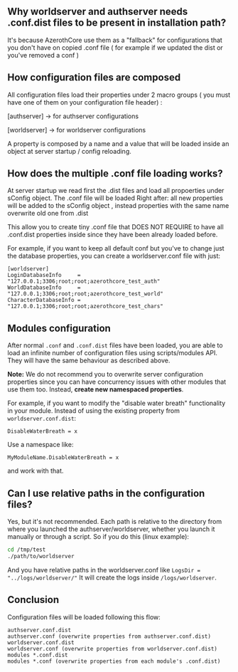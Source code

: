 ## Why worldserver and authserver needs .conf.dist files to be present in installation path?

It's because AzerothCore use them as a "fallback" for configurations that you don't have on copied .conf file ( for example if we updated the dist or you've removed a conf )

## How configuration files are composed

All configuration files load their properties under 2 macro groups ( you must have one of them on your configuration file header) :

[authserver] -> for authserver configurations

[worldserver] -> for worldserver configurations

A property is composed by a name and a value that will be loaded inside an object at server startup / config reloading.

## How does the multiple .conf file loading works?

At server startup we read first the .dist files and load all propoerties under sConfig object. The .conf file will be loaded Right after: all new properties will be added to the sConfig object , instead properties with the same name overwrite old one from .dist 

This allow you to create tiny .conf file that DOES NOT REQUIRE to have all .conf.dist properties inside since they have been already loaded before.

For example, if you want to keep all default conf but you've to change just the database properties, you can create a worldserver.conf file with just:

```
[worldserver]
LoginDatabaseInfo     = "127.0.0.1;3306;root;root;azerothcore_test_auth"
WorldDatabaseInfo     = "127.0.0.1;3306;root;root;azerothcore_test_world"
CharacterDatabaseInfo = "127.0.0.1;3306;root;root;azerothcore_test_chars"
```

## Modules configuration

After normal `.conf` and `.conf.dist` files have been loaded, you are able to load an infinite number of configuration files using scripts/modules API. They will have the same behaviour as described above. 

**Note:** We do not recommend you to overwrite server configuration properties since you can have concurrency issues with other modules that use them too. Instead, **create new namespaced properties**.

For example, if you want to modify the "disable water breath" functionality in your module. Instead of using the existing property from `worldserver.conf.dist`:

```
DisableWaterBreath = x
```

Use a namespace like:

`MyModuleName.DisableWaterBreath = x`

and work with that.


## Can I use relative paths in the configuration files?

Yes, but it's not recommended. Each path is relative to the directory from where you launched the authserver/worldserver, whether you launch it manually or through a script. So if you do this (linux example):

```bash
cd /tmp/test
./path/to/worldserver
```

And you have relative paths in the worldserver.conf like `LogsDir = "../logs/worldserver/"`
It will create the logs inside `/logs/worldserver`.

## Conclusion

Configuration files will be loaded following this flow:

```
authserver.conf.dist
authserver.conf (overwrite properties from authserver.conf.dist)
worldserver.conf.dist
worldserver.conf (overwrite properties from worldserver.conf.dist)
modules *.conf.dist
modules *.conf (overwrite properties from each module's .conf.dist)
```
